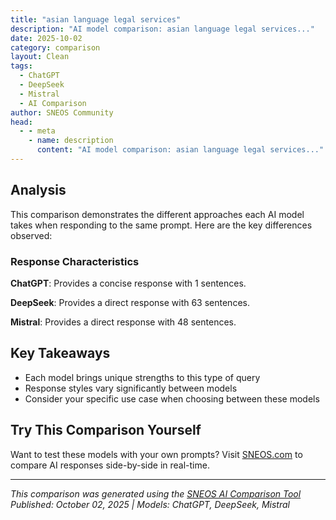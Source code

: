 ```yaml
---
title: "asian language legal services"
description: "AI model comparison: asian language legal services..."
date: 2025-10-02
category: comparison
layout: Clean
tags:
  - ChatGPT
  - DeepSeek
  - Mistral
  - AI Comparison
author: SNEOS Community
head:
  - - meta
    - name: description
      content: "AI model comparison: asian language legal services..."
---
```


<ChatComparison
  title="asian language legal services"
  prompt="asian language legal services"
  :responses='{
    "ChatGPT": "Asian language legal services refer to legal assistance, advice, and representation provided in various Asian languages. This can be crucial for individuals or businesses whose primary language is not English and who require legal support in a language they are fluent in. Here are some key points to consider regarding Asian language legal services:\n\n### Importance of Asian Language Legal Services\n1. **Accessibility**: Legal services in native languages allow clients to understand their rights and obligations fully.\n2. **Accuracy**: Clear communication in one’s first language helps ensure that legal documents are accurately prepared and that nuances are not lost in translation.\n3. **Cultural Understanding**: Lawyers familiar with the cultural context of their clients can provide more effective and relevant legal advice.\n\n### Common Asian Languages Used in Legal Services\n1. **Mandarin Chinese**\n2. **Hindi**\n3. **Japanese**\n4. **Korean**\n5. **Tagalog**\n6. **Vietnamese**\n7. **Thai**\n8. **Burmese**\n9. **Persian**\n10. **Arabic** (though not strictly an Asian language, it is widely spoken in parts of Asia)\n\n### Types of Legal Services Offered\n- **Translation and Interpretation**: Helping translate legal documents and providing interpreters for legal proceedings.\n- **Family Law**: Assistance with divorce, custody, and adoption issues while addressing cultural considerations.\n- **Business Law**: Helping Asian businesses navigate corporate legal matters, including contracts and compliance.\n- **Immigration Law**: Providing guidance on visa applications, green cards, and asylum processes.\n- **Criminal Defense**: Ensuring defendants receive fair representation in their language.\n- **Real Estate**: Assisting in property transactions and leasing agreements.\n\n### Finding Asian Language Legal Services\n- **Law Firms**: Many law firms in multicultural areas may have bilingual attorneys or staff.\n- **Legal Aid Organizations**: Non-profits often offer services in multiple languages for underserved communities.\n- **Bar Associations**: Local or state bar associations may have directories of attorneys by language spoken.\n- **Referrals**: Personal referrals from community organizations or local cultural groups can lead to qualified legal assistance.\n\n### Technology and Resources\n- **Legal Technology Platforms**: Some online platforms connect clients with lawyers fluent in specific Asian languages.\n- **Online Legal Resources**: Websites and apps offering information and legal advice in multiple languages.\n\nIn summary, Asian language legal services are essential for ensuring that non-English speakers receive adequate legal representation and support. Clients seeking these services should prioritize finding qualified professionals who understand both the legal system and their linguistic and cultural needs.",
    "DeepSeek": "Of course. This is a critical and complex area of legal practice. \u0022Asian language legal services\u0022 refers to the provision of legal assistance by professionals who are not only qualified in the law of a specific country but are also fluent in one or more Asian languages (e.g., Mandarin, Cantonese, Korean, Japanese, Vietnamese, Hindi, Tagalog, etc.).\n\nThis goes far beyond simple translation. It involves a deep understanding of cultural nuances, legal systems, and the specific challenges faced by Limited English Proficient (LEP) individuals and businesses.\n\nHere\u2019s a comprehensive breakdown of what this entails:\n\n### 1. Core Areas of Practice (Common Legal Needs)\n\nLaw firms and legal aid organizations offering these services typically focus on areas where clear communication and cultural understanding are paramount:\n\n*   **Immigration Law:** This is one of the largest areas. Services include:\n    *   Family-based petitions (green cards for spouses, children, parents)\n    *   Citizenship (N-400) and Naturalization\n    *   Work visas (H-1B, L-1, O-1)\n    *   Investor visas (E-2, EB-5)\n    *   Asylum applications and Deportation Defense\n    *   DACA (Deferred Action for Childhood Arrivals)\n\n*   **Business \u0026 Corporate Law:**\n    *   Forming LLCs, corporations, and partnerships for immigrant entrepreneurs.\n    *   Drafting and reviewing contracts in both English and the client\u0027s language.\n    *   Mergers and acquisitions involving Asian and Western companies.\n    *   Intellectual Property (trademarks, patents) registration and protection across jurisdictions.\n\n*   **Real Estate Law:**\n    *   Representing buyers and sellers in residential and commercial transactions.\n    * *   Reviewing and explaining complex lease agreements for tenants and landlords.\n    *   Real estate investment from overseas.\n\n*   **Family Law:**\n    *   Divorce and separation, especially with international assets.\n    *   Child custody and support.\n    *   Prenuptial and postnuptial agreements.\n\n*   **Estate Planning:**\n    *   Drafting Wills and Trusts that account for assets in multiple countries.\n    *   Powers of Attorney and Advance Healthcare Directives.\n\n*   **Criminal Defense:**\n    *   Representing individuals who may not understand their rights or the charges against them due to a language barrier.\n\n### 2. Key Service Providers\n\n*   **Private Law Firms:** Many firms, especially in major metropolitan areas, have dedicated practice groups or individual attorneys fluent in Asian languages. They often serve both individual and corporate clients.\n*   **Non-Profit Legal Aid Organizations:** These organizations provide low-cost or free legal services to low-income individuals and communities. Examples include:\n    *   **Asian American Legal Defense and Education Fund (AALDEF)**\n    *   **Asian Law Alliance (ALA)**\n    *   **Asian Americans Advancing Justice (AAJC)** affiliates in various cities (e.g., Los Angeles, San Francisco, Chicago, Atlanta).\n*   **Government and Court Programs:** Many state and local courts have interpreter services and self-help centers that provide materials in multiple languages.\n\n### 3. Why These Services Are Essential (Beyond Translation)\n\n*   **Cultural Competence:** An attorney who understands the culture can provide more effective counsel. For example, they might understand the sensitivity around discussing a prenuptial agreement in certain cultures or the dynamics of a multi-generational household in an immigration case.\n*   **Building Trust:** Clients are more likely to be open and honest with a professional who speaks their language and understands their background, leading to better legal outcomes.\n*   **Navigating Complexities:** Many cases involve laws from more than one country (e.g., international child custody, overseas assets in an estate). Bilingual attorneys are better equipped to manage these cross-border issues.\n*   **Ensuring Informed Consent:** It is a fundamental ethical requirement that a client understands the legal advice they are receiving and the consequences of their decisions. This is impossible without clear communication in their native language.\n\n### 4. Challenges in This Field\n\n*   **Finding Qualified Professionals:** The pool of fully accredited, licensed attorneys who are also truly fluent in an Asian language and its legal terminology is limited.\n*   **Cost:** Private legal services are expensive, creating a barrier for many in need.\n*   **\u0022Notario\u0022 Fraud:** In some communities, unscrupulous individuals who are not lawyers (often called \u0022notarios\u0022) prey on immigrants, offering fraudulent legal services. Bilingual legal services help combat this by providing legitimate alternatives.\n*   **Varying Dialects and Regionalisms:** A firm may offer \u0022Chinese\u0022 services, but it\u0027s crucial to specify whether they have staff for Mandarin, Cantonese, Taiwanese, etc.\n\n### How to Find and Vet Asian Language Legal Services\n\n1.  **Bar Association Referrals:** State and local bar associations often have lawyer referral services that can filter by language.\n2.  **Non-Profit Organizations:** Start with the legal aid organizations listed above. They are often the most trusted resources.\n3.  **Community Centers:** Ethnic community centers and religious institutions often have lists of recommended, reputable attorneys.\n4.  **Vetting Questions to Ask:**\n    *   \u0022Are you a licensed attorney in [State/Country]?\u0022\n    *   \u0022What is your native fluency level in [language]?\u0022\n    *   \u0022What percentage of your practice is dedicated to [immigration, business, etc.] law?\u0022\n    *   \u0022Can you provide references from past clients?\u0022\n    *   \u0022What are your fees and billing structure?\u0022\n\nIn summary, **Asian language legal services are a vital bridge that ensures equal access to justice**. They combine legal expertise with linguistic skill and cultural awareness to serve a rapidly growing and diverse segment of the population, both for individuals navigating life-changing events and for businesses operating in a global economy.",
    "Mistral": "Asian language legal services refer to legal assistance provided in various Asian languages to ensure that individuals who speak these languages can access and understand legal information, advice, and representation. These services are crucial for promoting equal access to justice, especially in multicultural societies where language barriers can hinder effective communication and legal outcomes.\n\n### Key Components of Asian Language Legal Services:\n\n1. **Interpretation Services**:\n   - **Court Interpreters**: Providing interpretation during court proceedings to ensure that non-English-speaking defendants, witnesses, and plaintiffs can fully participate.\n   - **Legal Consultations**: Interpreters assisting during consultations with lawyers to ensure accurate communication.\n\n2. **Translation Services**:\n   - **Document Translation**: Translating legal documents such as contracts, wills, court orders, and immigration forms into Asian languages.\n   - **Website and Resource Translation**: Making legal information and resources available in multiple languages on websites and in printed materials.\n\n3. **Bilingual Legal Professionals**:\n   - **Lawyers and Paralegals**: Legal professionals who are fluent in both English and an Asian language, providing direct legal services.\n   - **Legal Aid Organizations**: Non-profit organizations that offer legal aid in multiple languages.\n\n4. **Community Outreach and Education**:\n   - **Workshops and Seminars**: Conducting legal education workshops in Asian languages to inform communities about their rights and legal processes.\n   - **Publications**: Creating and distributing legal guides and pamphlets in Asian languages.\n\n5. **Cultural Competency**:\n   - **Training**: Providing cultural competency training for legal professionals to better understand and serve clients from diverse Asian backgrounds.\n   - **Culturally Sensitive Services**: Ensuring that legal services are delivered in a manner that respects cultural norms and values.\n\n### Common Asian Languages for Legal Services:\n\n1. **Chinese (Mandarin and Cantonese)**:\n   - Often required in areas with large Chinese-speaking populations, such as Chinatowns in major cities.\n\n2. **Japanese**:\n   - Important in regions with significant Japanese communities or business interests.\n\n3. **Korean**:\n   - Essential in areas with large Korean populations, such as Koreatowns.\n\n4. **Vietnamese**:\n   - Crucial in regions with significant Vietnamese communities, often in areas with a history of Vietnamese immigration.\n\n5. **Tagalog (Filipino)**:\n   - Important in areas with large Filipino populations.\n\n6. **Hindi and Urdu**:\n   - Necessary in regions with significant South Asian communities.\n\n7. **Thai**:\n   - Important in areas with Thai communities or business interests.\n\n### Examples of Organizations Providing Asian Language Legal Services:\n\n1. **Asian Americans Advancing Justice**:\n   - Offers legal services and advocacy in multiple Asian languages.\n\n2. **Legal Aid Societies**:\n   - Many legal aid organizations have bilingual staff or interpreters to assist clients.\n\n3. **Immigration Law Firms**:\n   - Often provide services in multiple languages to assist with immigration-related legal issues.\n\n4. **Community Legal Centers**:\n   - Local centers that offer legal assistance in various languages.\n\n### Challenges and Considerations:\n\n1. **Quality of Interpretation and Translation**:\n   - Ensuring that interpreters and translators are qualified and experienced in legal terminology.\n\n2. **Availability of Services**:\n   - Ensuring that legal services are accessible in rural or underserved areas.\n\n3. **Cultural Sensitivity**:\n   - Understanding and respecting cultural differences that may affect legal outcomes.\n\n4. **Funding and Resources**:\n   - Securing adequate funding to support comprehensive language services.\n\nBy addressing these components and challenges, Asian language legal services can help bridge the gap between legal systems and diverse communities, ensuring that everyone has equal access to justice."
  }'
  published-date="03:29"
/>

## Analysis

This comparison demonstrates the different approaches each AI model takes when responding to the same prompt. Here are the key differences observed:

### Response Characteristics

**ChatGPT**: Provides a concise response with 1 sentences. 

**DeepSeek**: Provides a direct response with 63 sentences. 

**Mistral**: Provides a direct response with 48 sentences. 

## Key Takeaways

- Each model brings unique strengths to this type of query
- Response styles vary significantly between models
- Consider your specific use case when choosing between these models

## Try This Comparison Yourself

Want to test these models with your own prompts? Visit [SNEOS.com](https://sneos.com) to compare AI responses side-by-side in real-time.

---

*This comparison was generated using the [SNEOS AI Comparison Tool](https://sneos.com)*
*Published: October 02, 2025 | Models: ChatGPT, DeepSeek, Mistral*
